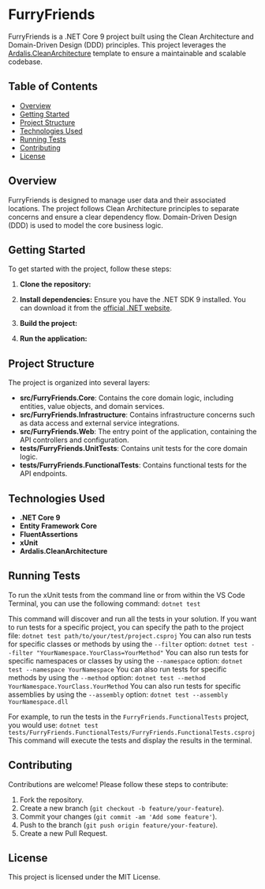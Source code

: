 # FurryFriends

FurryFriends is a .NET Core 9 project built using the Clean Architecture and Domain-Driven Design (DDD) principles. This project leverages the [Ardalis.CleanArchitecture](https://github.com/ardalis/CleanArchitecture) template to ensure a maintainable and scalable codebase.

## Table of Contents

- [Overview](#overview)
- [Getting Started](#getting-started)
- [Project Structure](#project-structure)
- [Technologies Used](#technologies-used)
- [Running Tests](#running-tests)
- [Contributing](#contributing)
- [License](#license)

## Overview

FurryFriends is designed to manage user data and their associated locations. The project follows Clean Architecture principles to separate concerns and ensure a clear dependency flow. Domain-Driven Design (DDD) is used to model the core business logic.

## Getting Started

To get started with the project, follow these steps:

1. **Clone the repository:**
   

2. **Install dependencies:**
   Ensure you have the .NET SDK 9 installed. You can download it from the [official .NET website](https://dotnet.microsoft.com/download).

3. **Build the project:**
   
4. **Run the application:**


## Project Structure

The project is organized into several layers:

- **src/FurryFriends.Core**: Contains the core domain logic, including entities, value objects, and domain services.
- **src/FurryFriends.Infrastructure**: Contains infrastructure concerns such as data access and external service integrations.
- **src/FurryFriends.Web**: The entry point of the application, containing the API controllers and configuration.
- **tests/FurryFriends.UnitTests**: Contains unit tests for the core domain logic.
- **tests/FurryFriends.FunctionalTests**: Contains functional tests for the API endpoints.

## Technologies Used

- **.NET Core 9**
- **Entity Framework Core**
- **FluentAssertions**
- **xUnit**
- **Ardalis.CleanArchitecture**

## Running Tests

To run the xUnit tests from the command line or from within the VS Code Terminal, you can use the following command: `dotnet test`

This command will discover and run all the tests in your solution. If you want to run tests for a specific project, you can specify the path to the project file: `dotnet test path/to/your/test/project.csproj`
You can also run tests for specific classes or methods by using the `--filter` option: `dotnet test --filter "YourNamespace.YourClass=YourMethod"`
You can also run tests for specific namespaces or classes by using the `--namespace` option: `dotnet test --namespace YourNamespace`
You can also run tests for specific methods by using the `--method` option: `dotnet test --method YourNamespace.YourClass.YourMethod`
You can also run tests for specific assemblies by using the `--assembly` option: `dotnet test --assembly YourNamespace.dll`


For example, to run the tests in the `FurryFriends.FunctionalTests` project, you would use: `dotnet test tests/FurryFriends.FunctionalTests/FurryFriends.FunctionalTests.csproj`
This command will execute the tests and display the results in the terminal.


## Contributing

Contributions are welcome! Please follow these steps to contribute:

1. Fork the repository.
2. Create a new branch (`git checkout -b feature/your-feature`).
3. Commit your changes (`git commit -am 'Add some feature'`).
4. Push to the branch (`git push origin feature/your-feature`).
5. Create a new Pull Request.

## License

This project is licensed under the MIT License. 


